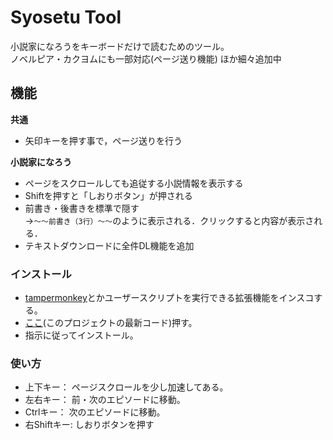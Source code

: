 # Syosetu Tool

小説家になろうをキーボードだけで読むためのツール。  
ノベルピア・カクヨムにも一部対応(ページ送り機能)
ほか細々追加中

## 機能
**共通**
- 矢印キーを押す事で，ページ送りを行う

**小説家になろう**
- ページをスクロールしても追従する小説情報を表示する
- Shiftを押すと「しおりボタン」が押される
- 前書き・後書きを標準で隠す  
  →`～～前書き（3行）～～`のように表示される．クリックすると内容が表示される．
- テキストダウンロードに全件DL機能を追加

### インストール
- [tampermonkey](https://www.tampermonkey.net/)とかユーザースクリプトを実行できる拡張機能をインスコする。  
- [ここ](https://github.com/oz0820/browser-userscript/raw/main/syosetuTool/shosetu_tool.user.js)(このプロジェクトの最新コード)押す。  
- 指示に従ってインストール。  

### 使い方
- 上下キー： ページスクロールを少し加速してある。
- 左右キー： 前・次のエピソードに移動。
- Ctrlキー： 次のエピソードに移動。
- 右Shiftキー: しおりボタンを押す

